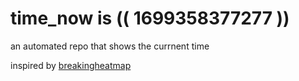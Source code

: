 # time_now is (( 1699358377277 ))

an automated repo that shows the currnent time

inspired by [breakingheatmap](https://github.com/breakingheatmap/breakingheatmap)
